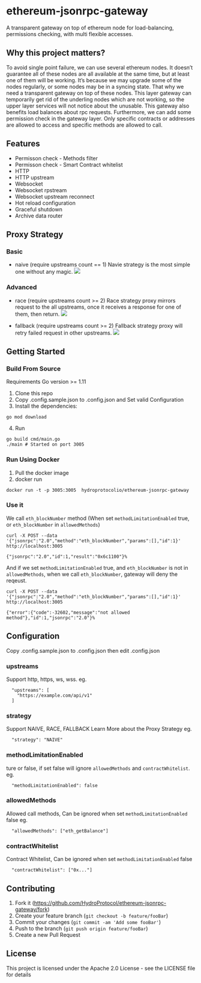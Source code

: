 # ethereum-jsonrpc-gateway

A transparent gateway on top of ethereum node for load-balancing, permissions checking, with multi flexible accesses.

## Why this project matters?

To avoid single point failure, we can use several ethereum nodes. It doesn’t guarantee all of these nodes are all available at the same time, but at least one of them will be working. It’s because we may upgrade some of the nodes regularly, or some nodes may be in a syncing state. That why we need a transparent gateway on top of these nodes. This layer gateway can temporarily get rid of the underling nodes which are not working, so the upper layer services will not notice about the unusable. This gateway also benefits load balances about rpc requests. Furthermore, we can add some permission check in the gateway layer. Only specific contracts or addresses are allowed to access and specific methods are allowed to call.

## Features

- Permisson check - Methods filter
- Permisson check - Smart Contract whitelist
- HTTP
- HTTP upstream
- Websocket
- Websocket rpstream
- Websocket upstream reconnect
- Hot reload configuration
- Graceful shutdown
- Archive data router

## Proxy Strategy

### Basic

- naive (require upstreams count == 1)
  Navie strategy is the most simple one without any magic.
  <img src="./assets/strategy1.png">

### Advanced

- race (require upstreams count >= 2)
  Race strategy proxy mirrors request to the all upstreams, once it receives a response for one of them, then return.
  <img src="./assets/strategy2.png">

- fallback (require upstreams count >= 2)
  Fallback strategy proxy will retry failed request in other upstreams.
  <img src="./assets/strategy3.png">

## Getting Started

### Build From Source

Requirements Go version >= 1.11

1. Clone this repo
2. Copy .config.sample.json to .config.json and Set valid Configuration
3. Install the dependencies:

```
go mod download
```

4. Run

```
go build cmd/main.go
./main # Started on port 3005
```

### Run Using Docker

1. Pull the docker image
2. docker run

```
docker run -t -p 3005:3005  hydroprotocolio/ethereum-jsonrpc-gateway
```

### Use it

We call `eth_blockNumber` method (When set `methodLimitationEnabled` true, or `eth_blockNumber` in `allowedMethods`)

```
curl -X POST --data '{"jsonrpc":"2.0","method":"eth_blockNumber","params":[],"id":1}' http://localhost:3005

{"jsonrpc":"2.0","id":1,"result":"0x6c1100"}%
```

And if we set `methodLimitationEnabled` true, and `eth_blockNumber` is not in `allowedMethods`, when we call `eth_blockNumber`, gateway will deny the reqeust.

```
curl -X POST --data '{"jsonrpc":"2.0","method":"eth_blockNumber","params":[],"id":1}' http://localhost:3005

{"error":{"code":-32602,"message":"not allowed method"},"id":1,"jsonrpc":"2.0"}%
```

## Configuration

Copy .config.sample.json to .config.json then edit .config.json

### upstreams

Support http, https, ws, wss.
eg.

```
  "upstreams": [
    "https://example.com/api/v1"
  ]
```

### strategy

Support NAIVE, RACE, FALLBACK
Learn More about the Proxy Strategy
eg.

```
  "strategy": "NAIVE"
```

### methodLimitationEnabled

ture or false, if set false will ignore `allowedMethods` and `contractWhitelist`.
eg.

```
  "methodLimitationEnabled": false
```

### allowedMethods

Allowed call methods, Can be ignored when set `methodLimitationEnabled` false
eg.

```
  "allowedMethods": ["eth_getBalance"]
```

### contractWhitelist

Contract Whitelist, Can be ignored when set `methodLimitationEnabled` false

```
  "contractWhitelist": ["0x..."]
```

## Contributing

1. Fork it (<https://github.com/HydroProtocol/ethereum-jsonrpc-gateway/fork>)
2. Create your feature branch (`git checkout -b feature/fooBar`)
3. Commit your changes (`git commit -am 'Add some fooBar'`)
4. Push to the branch (`git push origin feature/fooBar`)
5. Create a new Pull Request

## License

This project is licensed under the Apache 2.0 License - see the LICENSE file for details
